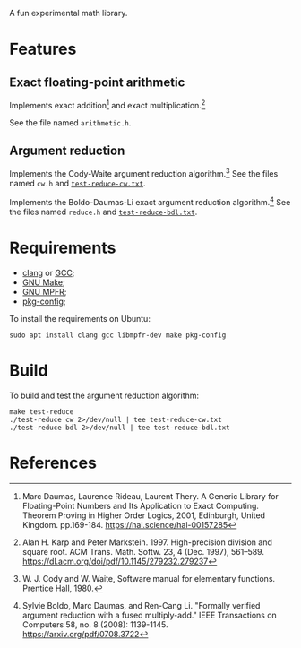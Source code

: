 A fun experimental math library.


# Features

## Exact floating-point arithmetic

Implements exact addition[^1] and exact multiplication.[^2]

See the file named `arithmetic.h`.

## Argument reduction

Implements the Cody-Waite argument reduction algorithm.[^3]
See the files named `cw.h` and [`test-reduce-cw.txt`](test-reduce-cw.txt).

Implements the Boldo-Daumas-Li exact argument reduction algorithm.[^4]
See the files named `reduce.h` and [`test-reduce-bdl.txt`](test-reduce-bdl.txt).


# Requirements

 - [clang] or [GCC];
 - [GNU Make];
 - [GNU MPFR];
 - [pkg-config];

To install the requirements on Ubuntu:

    sudo apt install clang gcc libmpfr-dev make pkg-config


# Build

To build and test the argument reduction algorithm:

    make test-reduce
    ./test-reduce cw 2>/dev/null | tee test-reduce-cw.txt
    ./test-reduce bdl 2>/dev/null | tee test-reduce-bdl.txt


# References

[^1]: Marc Daumas, Laurence Rideau, Laurent Thery. A Generic Library for
    Floating-Point Numbers and Its Application to Exact Computing.
    Theorem Proving in Higher Order Logics, 2001, Edinburgh, United Kingdom.
    pp.169-184. https://hal.science/hal-00157285

[^2]: Alan H. Karp and Peter Markstein. 1997. High-precision division and
    square root. ACM Trans. Math. Softw. 23, 4 (Dec. 1997), 561–589.
    https://dl.acm.org/doi/pdf/10.1145/279232.279237

[^3]: W. J. Cody and W. Waite, Software manual for elementary functions.
    Prentice Hall, 1980.

[^4]: Sylvie Boldo, Marc Daumas, and Ren-Cang Li. "Formally verified argument
    reduction with a fused multiply-add."
    IEEE Transactions on Computers 58, no. 8 (2008): 1139-1145.
    https://arxiv.org/pdf/0708.3722


[clang]: https://clang.llvm.org/
[GCC]: https://gcc.gnu.org/
[GNU Make]: https://www.gnu.org/software/make/
[GNU MPFR]: https://www.mpfr.org/
[pkg-config]: https://www.freedesktop.org/wiki/Software/pkg-config/
